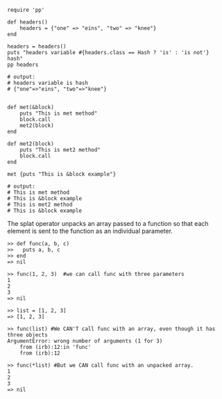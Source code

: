 	require 'pp'
	
	def headers()
		headers = {"one" => "eins", "two" => "knee"}
	end
	
	headers = headers()
	puts "headers variable #{headers.class == Hash ? 'is' : 'is not'} hash"
	pp headers

	# output:
	# headers variable is hash
	# {"one"=>"eins", "two"=>"knee"}


	def met(&block)
		puts "This is met method"
		block.call
		met2(block)
	end
	
	def met2(block)
		puts "This is met2 method"
		block.call
	end
	
	met {puts "This is &block example"}
	
	# output:
	# This is met method
	# This is &block example
	# This is met2 method
	# This is &block example
	
The splat operator unpacks an array passed to a function so that each element is sent to the function as an individual parameter.	
	
	>> def func(a, b, c)
	>>   puts a, b, c
	>> end
	=> nil

	>> func(1, 2, 3)  #we can call func with three parameters
	1
	2
	3
	=> nil

	>> list = [1, 2, 3]
	=> [1, 2, 3]

	>> func(list) #We CAN'T call func with an array, even though it has three objects
	ArgumentError: wrong number of arguments (1 for 3)
	    from (irb):12:in 'func'
	    from (irb):12

	>> func(*list) #But we CAN call func with an unpacked array.
	1
	2
	3
	=> nil	
